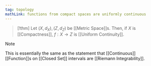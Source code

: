 ```yaml
---
tag: topology
mathLink: functions from compact spaces are uniformly continuous
---
```

>[!thm]
>Let $(X,d_{X}),(Z,d_{Z})$ be [[Metric Space]]s. Then, if $X$ is [[Compactness]], $f:X \rightarrow Z$ is [[Uniform Continuity]]. 

>[!note]
>This is essentially the same as the statement that [[Continuous]] [[Function]]s on [[Closed Set]] intervals are [[Riemann Integrability]].


